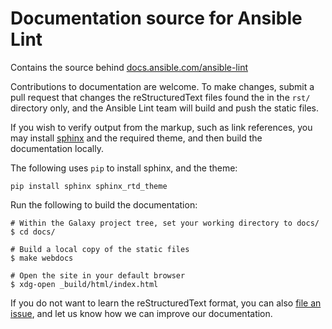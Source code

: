 # Documentation source for Ansible Lint

Contains the source behind [docs.ansible.com/ansible-lint](https://docs.ansible.com/ansible-lint)

Contributions to documentation are welcome. To make changes, submit a pull request that changes the reStructuredText files found the in the `rst/` directory only, and the Ansible Lint team will build and push the static files.

If you wish to verify output from the markup, such as link references, you may install [sphinx](http://www.sphinx-doc.org/en/master/usage/restructuredtext/basics.html) and the required theme, and then build the documentation locally.

The following uses `pip` to install sphinx, and the theme:

```
pip install sphinx sphinx_rtd_theme
```

Run the following to build the documentation:

```
# Within the Galaxy project tree, set your working directory to docs/
$ cd docs/

# Build a local copy of the static files
$ make webdocs

# Open the site in your default browser
$ xdg-open _build/html/index.html
```

If you do not want to learn the reStructuredText format, you can also [file an issue](https://github.com/ansible/ansible-lint/issues), and let us know how we can improve our documentation.
